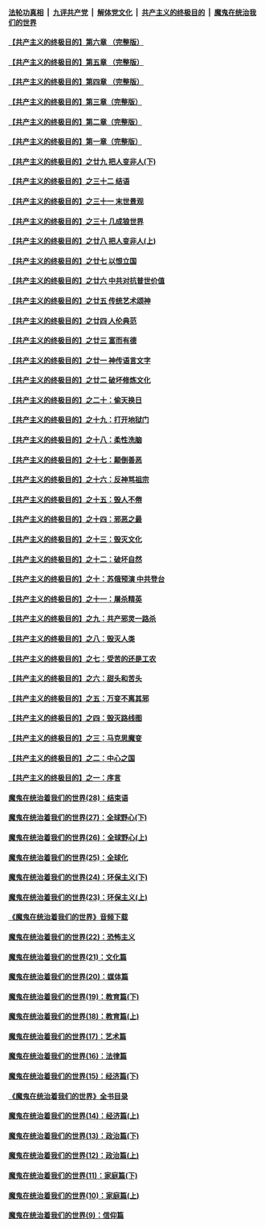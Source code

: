 ####  [法轮功真相](../../../../basic/blob/master/README.md?t=02191726) &nbsp;|&nbsp; [九评共产党](../../../../9ping.md/blob/master/README.md?t=02191726) &nbsp;|&nbsp; [解体党文化](../../../../jtdwh.md/blob/master/README.md?t=02191726)  &nbsp;|&nbsp; [共产主义的终极目的](../../../../gczydzjmd.md/blob/master/README.md?t=02191726) &nbsp;|&nbsp; [魔鬼在统治我们的世界](../../../../mgztzwmdsj.md/blob/master/README.md?t=02191726) 

#### [【共产主义的终极目的】第六章 （完整版）](../pages/nsc422/n11428913.md?t=02191726) 

#### [【共产主义的终极目的】第五章 （完整版）](../pages/nsc422/n11428912.md?t=02191726) 

#### [【共产主义的终极目的】第四章 （完整版）](../pages/nsc422/n11428907.md?t=02191726) 

#### [【共产主义的终极目的】第三章（完整版）](../pages/nsc422/n11428848.md?t=02191726) 

#### [【共产主义的终极目的】第二章（完整版）](../pages/nsc422/n11428831.md?t=02191726) 

#### [【共产主义的终极目的】第一章（完整版）](../pages/nsc422/n11417651.md?t=02191726) 

#### [【共产主义的终极目的】之廿九 把人变非人(下)](../pages/nsc422/n11344140.md?t=02191726) 

#### [【共产主义的终极目的】之三十二 结语](../pages/nsc422/n11360535.md?t=02191726) 

#### [【共产主义的终极目的】之三十一 末世景观](../pages/nsc422/n11351129.md?t=02191726) 

#### [【共产主义的终极目的】之三十 几成狼世界](../pages/nsc422/n11348280.md?t=02191726) 

#### [【共产主义的终极目的】之廿八 把人变非人(上)](../pages/nsc422/n11340492.md?t=02191726) 

#### [【共产主义的终极目的】之廿七 以恨立国](../pages/nsc422/n11336944.md?t=02191726) 

#### [【共产主义的终极目的】之廿六 中共对抗普世价值](../pages/nsc422/n11324785.md?t=02191726) 

#### [【共产主义的终极目的】之廿五 传统艺术颂神](../pages/nsc422/n11296396.md?t=02191726) 

#### [【共产主义的终极目的】之廿四 人伦典范](../pages/nsc422/n11296397.md?t=02191726) 

#### [【共产主义的终极目的】之廿三 富而有德](../pages/nsc422/n11283598.md?t=02191726) 

#### [【共产主义的终极目的】之廿一 神传语言文字](../pages/nsc422/n11263265.md?t=02191726) 

#### [【共产主义的终极目的】之廿二 破坏修炼文化](../pages/nsc422/n11245728.md?t=02191726) 

#### [【共产主义的终极目的】之二十：偷天换日](../pages/nsc422/n11238846.md?t=02191726) 

#### [【共产主义的终极目的】之十九：打开地狱门](../pages/nsc422/n11206376.md?t=02191726) 

#### [【共产主义的终极目的】之十八：柔性洗脑](../pages/nsc422/n11199994.md?t=02191726) 

#### [【共产主义的终极目的】之十七：颠倒善恶](../pages/nsc422/n11179782.md?t=02191726) 

#### [【共产主义的终极目的】之十六：反神骂祖宗](../pages/nsc422/n11166798.md?t=02191726) 

#### [【共产主义的终极目的】之十五：毁人不倦](../pages/nsc422/n11166792.md?t=02191726) 

#### [【共产主义的终极目的】之十四：邪恶之最](../pages/nsc422/n11150249.md?t=02191726) 

#### [【共产主义的终极目的】之十三：毁灭文化](../pages/nsc422/n11135227.md?t=02191726) 

#### [【共产主义的终极目的】之十二：破坏自然](../pages/nsc422/n11135214.md?t=02191726) 

#### [【共产主义的终极目的】之十：苏俄预演 中共登台](../pages/nsc422/n11118424.md?t=02191726) 

#### [【共产主义的终极目的】之十一：屠杀精英](../pages/nsc422/n11118442.md?t=02191726) 

#### [【共产主义的终极目的】之九：共产邪灵一路杀](../pages/nsc422/n11114139.md?t=02191726) 

#### [【共产主义的终极目的】之八：毁灭人类](../pages/nsc422/n11108503.md?t=02191726) 

#### [【共产主义的终极目的】之七：受苦的还是工农](../pages/nsc422/n11101809.md?t=02191726) 

#### [【共产主义的终极目的】之六：甜头和苦头](../pages/nsc422/n11096971.md?t=02191726) 

#### [【共产主义的终极目的】之五：万变不离其邪](../pages/nsc422/n11091285.md?t=02191726) 

#### [【共产主义的终极目的】之四：毁灭路线图](../pages/nsc422/n11086284.md?t=02191726) 

#### [【共产主义的终极目的】之三：马克思魔变](../pages/nsc422/n11061941.md?t=02191726) 

#### [【共产主义的终极目的】之二：中心之国](../pages/nsc422/n11047728.md?t=02191726) 

#### [【共产主义的终极目的】之一：序言](../pages/nsc422/n11086077.md?t=02191726) 

#### [魔鬼在统治着我们的世界(28)：结束语](../pages/nsc422/n10936246.md?t=02191726) 

#### [魔鬼在统治着我们的世界(27)：全球野心(下)](../pages/nsc422/n10928319.md?t=02191726) 

#### [魔鬼在统治着我们的世界(26)：全球野心(上)](../pages/nsc422/n10900318.md?t=02191726) 

#### [魔鬼在统治着我们的世界(25)：全球化](../pages/nsc422/n10788205.md?t=02191726) 

#### [魔鬼在统治着我们的世界(24)：环保主义(下)](../pages/nsc422/n10695307.md?t=02191726) 

#### [魔鬼在统治着我们的世界(23)：环保主义(上)](../pages/nsc422/n10688613.md?t=02191726) 

#### [《魔鬼在统治着我们的世界》音频下载](../pages/nsc422/n10635553.md?t=02191726) 

#### [魔鬼在统治着我们的世界(22)：恐怖主义](../pages/nsc422/n10614727.md?t=02191726) 

#### [魔鬼在统治着我们的世界(21)：文化篇](../pages/nsc422/n10597706.md?t=02191726) 

#### [魔鬼在统治着我们的世界(20)：媒体篇](../pages/nsc422/n10586579.md?t=02191726) 

#### [魔鬼在统治着我们的世界(19)：教育篇(下)](../pages/nsc422/n10564808.md?t=02191726) 

#### [魔鬼在统治着我们的世界(18)：教育篇(上)](../pages/nsc422/n10526970.md?t=02191726) 

#### [魔鬼在统治着我们的世界(17)：艺术篇](../pages/nsc422/n10499093.md?t=02191726) 

#### [魔鬼在统治着我们的世界(16)：法律篇](../pages/nsc422/n10485969.md?t=02191726) 

#### [魔鬼在统治着我们的世界(15)：经济篇(下)](../pages/nsc422/n10469975.md?t=02191726) 

#### [《魔鬼在统治着我们的世界》全书目录](../pages/nsc422/n10464261.md?t=02191726) 

#### [魔鬼在统治着我们的世界(14)：经济篇(上)](../pages/nsc422/n10457370.md?t=02191726) 

#### [魔鬼在统治着我们的世界(13)：政治篇(下)](../pages/nsc422/n10448270.md?t=02191726) 

#### [魔鬼在统治着我们的世界(12)：政治篇(上)](../pages/nsc422/n10444576.md?t=02191726) 

#### [魔鬼在统治着我们的世界(11)：家庭篇(下)](../pages/nsc422/n10440961.md?t=02191726) 

#### [魔鬼在统治着我们的世界(10)：家庭篇(上)](../pages/nsc422/n10435448.md?t=02191726) 

#### [魔鬼在统治着我们的世界(9)：信仰篇](../pages/nsc422/n10432159.md?t=02191726) 

